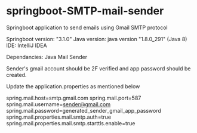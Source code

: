 # springboot-SMTP-mail-sender
Springboot application to send emails using Gmail SMTP protocol


Springboot version: "3.1.0"  Java version: java version "1.8.0_291" (Java 8)  IDE: IntelliJ IDEA

Dependancies: Java Mail Sender

Sender's gmail account should be 2F verified and app password should be created.

Update the application.properties as mentioned below

spring.mail.host=smtp.gmail.com
spring.mail.port=587
spring.mail.username=sender@gmail.com
spring.mail.password=generated_sender_gmail_app_password
spring.mail.properties.mail.smtp.auth=true
spring.mail.properties.mail.smtp.starttls.enable=true



